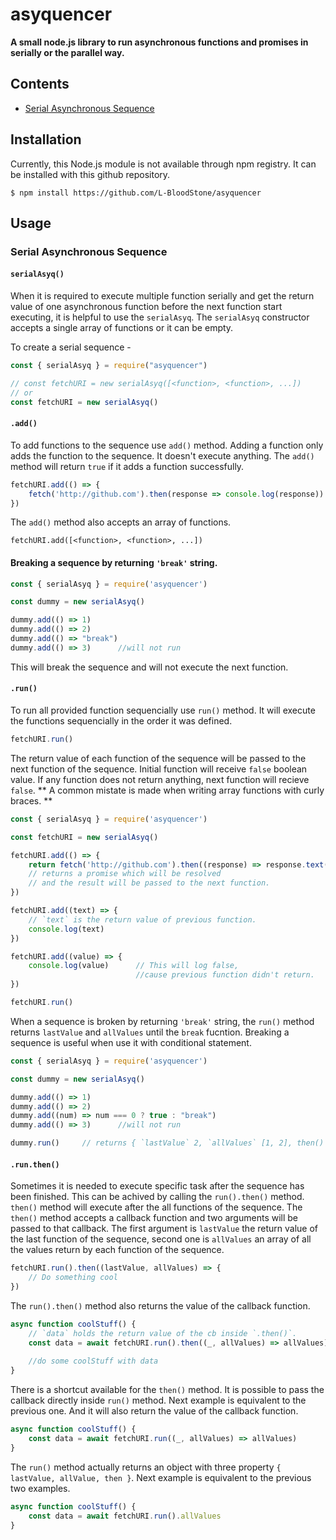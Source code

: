 # asyquencer
**A small node.js library to run asynchronous functions and promises in serially or the parallel way.**

## Contents
* [Serial Asynchronous Sequence](#Serial-Asynchronous-Sequence)

## Installation
Currently, this Node.js module is not available through npm registry. It can be installed with this github repository.

```console
$ npm install https://github.com/L-BloodStone/asyquencer
```

## Usage

### Serial Asynchronous Sequence
#### `serialAsyq()`

When it is required to execute multiple function serially and get the return value of one asynchronous function before the next function start executing, it is helpful to use the `serialAsyq`. The `serialAsyq` constructor accepts a single array of functions or it can be empty. 

To create a serial sequence -

```js
const { serialAsyq } = require("asyquencer")

// const fetchURI = new serialAsyq([<function>, <function>, ...])
// or
const fetchURI = new serialAsyq()
```

#### `.add()`
To add functions to the sequence use `add()` method. Adding a function only adds the function to the sequence.
It doesn't execute anything. The `add()` method will return `true` if it adds a function successfully. 
     
```js
fetchURI.add(() => {
    fetch('http://github.com').then(response => console.log(response))
})
```

The `add()` method also accepts an array of functions.

```
fetchURI.add([<function>, <function>, ...])
```

#### Breaking a sequence by returning `'break'` string.

```js
const { serialAsyq } = require('asyquencer')

const dummy = new serialAsyq()

dummy.add(() => 1)
dummy.add(() => 2)
dummy.add(() => "break")
dummy.add(() => 3)      //will not run
```
This will break the sequence and will not execute the next function.

#### `.run()`
To run all provided function sequencially use `run()` method. It will execute the functions sequencially in the order it was defined.

```js
fetchURI.run()
```

The return value of each function of the sequence will be passed to the next function of the sequence.
Initial function will receive `false` boolean value.
If any function does not return anything, next function will recieve `false`. 
** A common mistate is made when writing array functions with curly braces. **

```js
const { serialAsyq } = require('asyquencer')

const fetchURI = new serialAsyq()

fetchURI.add(() => {
    return fetch('http://github.com').then((response) => response.text())
    // returns a promise which will be resolved
    // and the result will be passed to the next function.
})

fetchURI.add((text) => {
    // `text` is the return value of previous function.
    console.log(text)
})

fetchURI.add((value) => {
    console.log(value)      // This will log false,
                            //cause previous function didn't return.
})

fetchURI.run()
```

When a sequence is broken by returning `'break'` string, the `run()` method returns `lastValue` and `allValues` until the `break` fucntion. Breaking a sequence is useful when use it with conditional statement.

```js
const { serialAsyq } = require('asyquencer')

const dummy = new serialAsyq()

dummy.add(() => 1)
dummy.add(() => 2)
dummy.add((num) => num === 0 ? true : "break")
dummy.add(() => 3)      //will not run

dummy.run()     // returns { `lastValue` 2, `allValues` [1, 2], then() }
```

#### `.run.then()`

Sometimes it is needed to execute specific task after the sequence has been finished.
This can be achived by calling the `run().then()` method.
`then()` method will execute after the all functions of the sequence.
The `then()` method accepts a callback function and two arguments will be passed to that callback.
The first argument is `lastValue` the return value of the last function of the sequence,
second one is `allValues` an array of all the values return by each function of the sequence.

```js
fetchURI.run().then((lastValue, allValues) => {
    // Do something cool
})
```

The `run().then()` method also returns the value of the callback function.

```js
async function coolStuff() {
    // `data` holds the return value of the cb inside `.then()`.
    const data = await fetchURI.run().then((_, allValues) => allValues)
    
    //do some coolStuff with data
}
```

There is a shortcut available for the `then()` method. It is possible to pass the callback directly inside `run()` method.
Next example is equivalent to the previous one. And it will also return the value of the callback function.

```js
async function coolStuff() {
    const data = await fetchURI.run((_, allValues) => allValues)
}
```

The `run()` method actually returns an object with three property `{ lastValue, allValue, then }`.
Next example is equivalent to the previous two examples.

```js
async function coolStuff() {
    const data = await fetchURI.run().allValues
}
```

